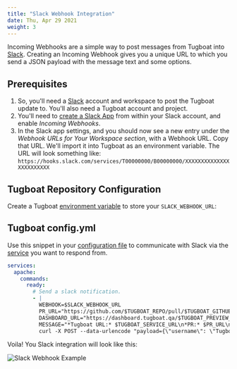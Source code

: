 ```yaml
---
title: "Slack Webhook Integration"
date: Thu, Apr 29 2021
weight: 3
---
```


Incoming Webhooks are a simple way to post messages from Tugboat into [Slack](https://slack.com/). Creating an Incoming Webhook gives you a unique URL to which you send a JSON payload with the message text and some options. 

## Prerequisites

1. So, you'll need a [Slack](https://slack.com/) account and workspace to post the Tugboat update to. You'll also need a Tugboat account and project. 
2. You'll need to [create a Slack App](https://api.slack.com/messaging/webhooks) from within your Slack account, and enable *Incoming Webhooks*. 
3. In the Slack app settings, and you should now see a new entry under the *Webhook URLs for Your Workspace section*, with a Webhook URL. Copy that URL. We'll import it into Tugboat as an environment variable. The URL will look something like: `https://hooks.slack.com/services/T00000000/B00000000/XXXXXXXXXXXXXXXXXXXXXXXX`

## Tugboat Repository Configuration

Create a Tugboat [environment variable](/setting-up-services/how-to-set-up-services/custom-environment-variables/) to
store your `SLACK_WEBHOOK_URL`:

## Tugboat config.yml

Use this snippet in your
[configuration file](/setting-up-tugboat/create-a-tugboat-config-file/) to communicate with Slack via the
[service](/setting-up-services/) you want to respond from.

```yaml
services:
  apache:
    commands:
      ready:
        # Send a slack notification.
        - |
          WEBHOOK=$SLACK_WEBHOOK_URL
          PR_URL="https://github.com/$TUGBOAT_REPO/pull/$TUGBOAT_GITHUB_PR"
          DASHBOARD_URL="https://dashboard.tugboat.qa/$TUGBOAT_PREVIEW_ID"
          MESSAGE="*Tugboat URL:* $TUGBOAT_SERVICE_URL\n*PR:* $PR_URL\n*Dashboard:* $DASHBOARD_URL"
          curl -X POST --data-urlencode "payload={\"username\": \"Tugboat\", \"text\": \"$MESSAGE\", \"icon_emoji\": \":tugboat_qa:\"}" "$WEBHOOK"
```

Voila! You Slack integration will look like this:

![Slack Webhook Example](/_images/slack-webhook-example.png)